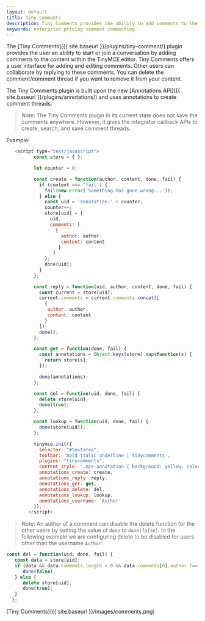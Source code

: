 ```yaml
---
layout: default
title: Tiny Comments
description: Tiny Comments provides the ability to add comments to the content and collaborate with other users for content editing.
keywords: enterprise pricing comment commenting
---
```


The [Tiny Comments]({{ site.baseurl }}/plugins/tiny-comment/) plugin provides the user an ability to start or join a conversation by adding comments to the content within the TinyMCE editor.
Tiny Comments offers a user interface for adding and editing comments. Other users can collaborate by replying to these comments. You can delete the comment/comment thread if you want to remove it from your content.

The Tiny Comments plugin is built upon the new [Annotations API]({{ site.baseurl }}/plugins/annotations/) and uses annotations to create comment threads.

> Note: The Tiny Comments plugin in its current state does not save the comments anywhere. However, it gives the integrator callback APIs to create, search, and save comment threads.

Example:

```js
   <script type="text/javascript">
          const store = { };

          let counter = 0;

          const create = function(author, content, done, fail) {
            if (content === 'fail') {
              fail(new Error('Something has gone wrong...'));
            } else {
              const uid = 'annotation-' + counter;
              counter++;
              store[uid] = {
                uid,
                comments: [
                  {
                    author: author,
                    content: content
                   }
                 ]
              };
              done(uid);
            }
          };

          const reply = function(uid, author, content, done, fail) {
            const current = store[uid];
            current.comments = current.comments.concat([
              {
               author: author,
               content: content
              }
            ]);
            done();
          };

          const get = function(done, fail) {
            const annotations = Object.keys(store).map(function(s) {
              return store[s];
            });

            done(annotations);
          };

          const del = function(uid, done, fail) {
            delete store[uid];
            done(true);
          };

          const lookup = function(uid, done, fail) {
            done(store[uid]);
          };

          tinymce.init({
            selector: "#textarea",
            toolbar: 'bold italic underline | tinycomments',
            plugins: "tinycomments",
            content_style: '.mce-annotation { background: yellow; color: black; } .tc-active-annotation {background: lime; color: black; }',
            annotations_create: create,
            annotations_reply: reply,
            annotations_get: get,
            annotations_delete: del,
            annotations_lookup: lookup,
            annotations_username: 'Author'
          });
        </script>
```
> Note: An author of a comment can disable the delete function for the other users by setting the value of `done` to `done(false)`. In the following example we are configuring delete to be disabled for users other than the username `Author`:
```js
const del = function(uid, done, fail) {
   const data = store[uid];
   if (data && data.comments.length > 0 && data.comments[0].author !== 'Author') {
      done(false);
   } else {
      delete store[uid];
      done(true);
   }
  };
```

[Tiny Comments]({{ site.baseurl }}/images/comments.png)
